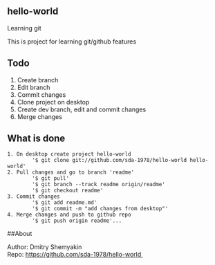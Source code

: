 ## hello-world
Learning git

This is project for learning git/github features

## Todo

  1. Create branch
  2. Edit branch
  3. Commit changes
  4. Clone project on desktop
  5. Create dev branch, edit and commit changes
  6. Merge changes
  
## What is done
	1. On desktop create project hello-world
			'$ git clone git://github.com/sda-1978/hello-world hello-world'
	2. Pull changes and go to branch 'readme'
			'$ git pull'
			'$ git branch --track readme origin/readme'
			'$ git checkout readme'
	3. Commit changes
			'$ git add readme.md'
			'$ git commit -m "add changes from desktop"'
	4. Merge changes and push to github repo
			'$ git push origin readme'...
			
##About

Author: Dmitry Shemyakin  
Repo: https://github.com/sda-1978/hello-world 
